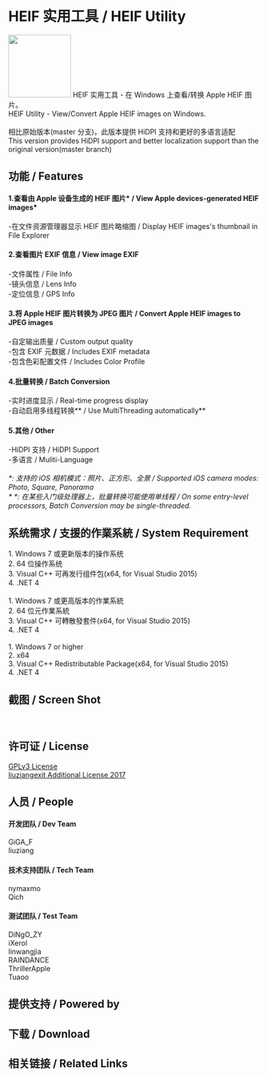 ﻿# HEIF 实用工具 / HEIF Utility
<img src="/img/HEIF-Utility-ico.png" height="125" width="125" />
HEIF 实用工具 - 在 Windows 上查看/转换 Apple HEIF 图片。<br>
HEIF Utility - View/Convert Apple HEIF images on Windows.<br><br>
相比原始版本(master 分支)，此版本提供 HiDPI 支持和更好的多语言适配<br>
This version provides HiDPI support and better localization support than the original version(master branch)<br>
<h2>功能 / Features</h2>
<h4>1.查看由 Apple 设备生成的 HEIF 图片* / View Apple devices-generated HEIF images*</h4>
  -在文件资源管理器显示 HEIF 图片略缩图 / Display HEIF images's thumbnail in File Explorer
<h4>2.查看图片 EXIF 信息 / View image EXIF</h4>
  -文件属性 / File Info<br>
  -镜头信息 / Lens Info<br>
  -定位信息 / GPS Info
<h4>3.将 Apple HEIF 图片转换为 JPEG 图片 / Convert Apple HEIF images to JPEG images</h4>
  -自定输出质量 / Custom output quality<br>
  -包含 EXIF 元数据 / Includes EXIF metadata<br>
  -包含色彩配置文件 / Includes Color Profile
<h4>4.批量转换 / Batch Conversion</h4>
  -实时进度显示 / Real-time progress display<br>
  -自动启用多线程转换** / Use MultiThreading automatically**
<h4>5.其他 / Other</h4>
  -HiDPI 支持 / HiDPI Support<br>
  -多语言 / Muliti-Language<br>
  <br>
<i>*: 支持的 iOS 相机模式：照片、正方形、全景  / Supported iOS camera modes: Photo, Square, Panorama</i><br>
<i>* *: 在某些入门级处理器上，批量转换可能使用单线程 / On some entry-level processors, Batch Conversion may be single-threaded.</i><br>
<h2>系统需求 / 支援的作業系統 / System Requirement</h2>
1. Windows 7 或更新版本的操作系统<br>
2. 64 位操作系统<br>
3. Visual C++ 可再发行组件包(x64, for Visual Studio 2015)<br>
4. .NET 4<br>
<br>
1. Windows 7 或更高版本的作業系統<br>
2. 64 位元作業系統<br>
3. Visual C++ 可轉散發套件(x64, for Visual Studio 2015)<br>
4. .NET 4<br>
<br>
1. Windows 7 or higher<br>
2. x64<br>
3. Visual C++ Redistributable Package(x64, for Visual Studio 2015)<br>
4. .NET 4
<br>
<h2>截图 / Screen Shot</h2>
<br>
<h2>许可证 / License</h2>
<p>
<a href="https://github.com/liuziangexit/HEIF-Utility/blob/master/LICENSE">GPLv3 License</a><br>
<a href="https://github.com/liuziangexit/HEIF-Utility/blob/master/LICENSE-LAL2017.txt">liuziangexit Additional License 2017</a>
</p>
<h2>人员 / People</h2>
<h4>开发团队 / Dev Team</h4>
GiGA_F<br>
liuziang<br>
<h4>技术支持团队 / Tech Team</h4>
nymaxmo<br>
Qich<br>
<h4>测试团队 / Test Team</h4>
DiNgO_ZY<br>
iXerol<br>
linwangjia<br>
RAINDANCE<br>
ThrillerApple<br>
Tuaoo
<h2>提供支持 / Powered by</h2>
<h2>下载 / Download</h2>
<h2>相关链接 / Related Links</h2>
